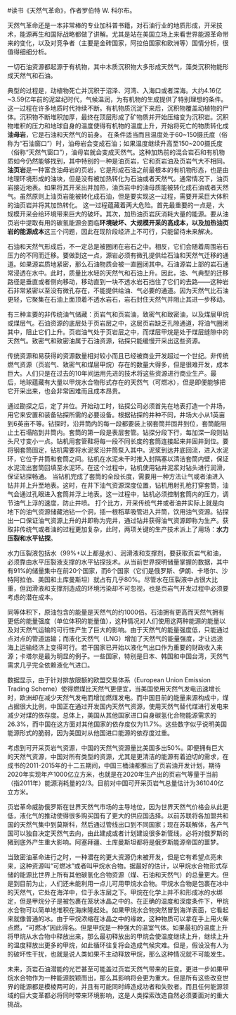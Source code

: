 \#读书《天然气革命》，作者罗伯特 W. 科尔布。

天然气革命还是一本非常棒的专业加科普书籍，对石油行业的地质形成，开采技术，能源再生和国际战略都做了讲解。尤其是站在美国立场上来看世界能源革命带来的变化，以及对竞争者（主要是金砖国家，阿拉伯国家和欧洲等）国情分析，很值得细细分析。

一切石油资源都起源于有机物，其中木质沉积物大多形成天然气，藻类沉积物能形成天然气和石油。

典型的过程是，动植物死亡并沉积于沼泽、河湾、入海口或者深海。大约4.16亿~3.59亿年前的泥盆纪时代，气候温润，为有机物的生成提供了特别理想的条件。这一过程在许多地质时代持续不断。有机物质沉淀下来后，沉积物覆盖动植物的尸体。沉积物不断堆积加厚，最终在顶层形成了矿物质并开始压缩变为沉积岩。沉积物堆积的压力和地球自身的温度使得有机物的温度上升，开始将死亡的物质转化成**油母岩**，它是石油和天然气的前身。
在条件适当而且温度处于60~150摄氏度（俗称为“石油窗口”）时，油母岩会变成石油；如果温度继续升高至150~200摄氏度（俗称“天然气窗口”），油母岩就会变成天然气。这种加热前的混合岩石和有机物质如今仍然能够找到，其中特别的一种是油页岩，它和页岩油及页岩气大不相同。**油页岩**是一种富含油母岩的页岩，它是形成石油之前最根本的有机物形态，也是由地理环境形成的油块，但是没有被加热转化为石油或者天然气。通常情况下，油页岩接近地表。如果将其开采出并加热，油页岩中的油母质能被转化成石油或者天然气。虽然原则上油页岩能被转化成石油，但是要实现这一过程，需要开采巨大体积的油页岩并将其加热转化。
这一过程蕴藏着两大危险。首先最重要的一点是，大规模开采会给环境带来巨大的破坏。其次，加热油页岩灰消耗大量的能源。要从油页岩中提取有用的碳氢能源会面临**环境破坏、大规模开采的高成本，以及加热油页岩的能源成本**这三个问题，因此在现阶段经济上不可行，只能留待未来解决。

石油和天然气形成后，不一定总是被圈闭在岩石之中。相反，它们会随着周围岩石压力的不同而迁移。要做到这一点，源岩必须有微孔提供给石油和天然气迁移的通道。如果源岩质地紧密，那么石油物质会被一直圈闭其中。石油源岩上部的岩石通常浸透在水中。此时，质量比水轻的天然气和石油上升。因此，油、气典型的迁移路径是垂直或者侧向移动，移动直到一块不透水岩石挡住了它们的去路——这种岩石非常紧密以至没有微孔存在，不能提供给油、气必要的通道。因为天然气比石油更轻，它聚集在石油上面顶着不透水岩石，岩石封住天然气并阻止其进一步移动。

有三种主要的非传统油气储藏：页岩气和页岩油，致密气和致密油，以及煤层甲烷或煤层气。石油资源的底层处于页岩层之中，这层页岩缺乏孔隙通道，将油气圈闭其中，阻止它们上升。页岩油气处于页岩层之中，而煤层甲烷是处于煤层缝隙中的天然气。致密气和致密油属于石油资源，钻探只能缓慢开采出这些资源。

传统资源和易获得的资源数量相对较小而且已经被商业开发超过一个世纪。非传统燃气资源（页岩气、致密气和煤层甲烷）存在的数量大得多，但是很难开发，成本巨大。人们只是在过去的10年间运用先进的技术将这些资源进行商业生产。最后，地球蕴藏有大量以甲烷水合物形式存在的天然气（可燃冰），但是即便能够把它开采出来，也会非常困难而且成本昂贵。

通过勘探之后，定了井位。开始动工时，钻探公司必须首先在地表打造一个井场，用它来安置和装备钻探所需的必要设备。根据钻探的井种不同，井场大小从1英亩到6英亩不等。钻探时，沿井筒内的每一段都要装上钢套筒并固井到位，套筒能阻止土石塌陷到井筒内。套筒的第一段是表层套管。钻探分段下行，每加深一段则钻头尺寸变小一点。钻机用套管鞋将每一段不同长度的套筒连接起来并固井到位。要将钢套筒固定，钻机需要将水泥浆沿井筒泵入其中。泥浆到达井底回流，进入水泥环，它位于井筒和套筒之间。钻机在水泥未干时推入封隔塞以清洁套筒内壁，保证水泥流出套筒回填至水泥环。在这个过程中，钻机使用钻井泥浆对钻头进行润滑，保证钻探畅通。 当钻机完成了套筒的全段长度，需要用一种方法让气或者油进入钻井并上升至地表。这时，在井下油气资源深度位置，钻机用射孔枪打穿套筒，油气会通过孔眼进入套筒并浮上地表。这一过程中，钻机必须控制套筒内的压力，调节油气上浮的速度，防止井喷。 打个比方，开采传统气井或者油井实际上就是向地下的油气资源储藏池钻一个洞，插一根稻草吸管进入井筒，饮用油气资源。钻探出一口保证油气资源上升的井即称为完井，通过钻井获得油气资源即称为生产。获取非传统气或者油的过程更加复杂，此时，两项关键的生产技术派上了用场：**水力压裂和水平钻探**。

水力压裂液包括水（99%+以上都是水）、润滑液和支撑剂，要获取页岩气和油，必须靠由水平压裂液支撑的水平钻探技术。从当前世界探明储量掌握的数据，其中有91%的储量集中在前20个国家，而6个国家（它们是俄罗斯、伊朗、卡塔尔、沙特阿拉伯、美国和土库曼斯坦）就占有几乎80%。尽管水在压裂液中占很大比重，但润滑液和支撑剂造成的环境污染却不可忽视，也是页岩气开发过程中必须要考虑的潜在成本。

同等体积下，原油包含的能量是天然气的约1000倍。石油拥有更高而天然气拥有更低的能量强度（单位体积的能量值），这种情况对人们使用这两种能源的能量以及对天然气运输的可行性产生了巨大的影响。由于天然气的能量强度低，只能通过点对点的管道运输；而液化天然气（LNG）增加了天然气的能量强度，才让远途海上运输经济上变得可行。若干国家已开始以液化气出口作为重要的财政收入来源；卡塔尔是最为明显的例子。一些国家，特别是日本、韩国和中国台湾，天然气需求几乎完全依赖液化气进口。

数据显示，由于针对排放限额的欧盟交易体系（European Union Emission Trading Scheme）使得燃煤比天然气更便宜，当美国使用天然气发电迅速增长时，欧洲却在减少天然气发电而增加燃煤发电。而中国目前的能量来源构成中，煤占据很大比例，中国正在通过开发国内天然气资源，使用天然气替代煤进行发电来减少对煤的依存度。总体上，美国从其他国家进口自身碳氢化合物能源需求的26.3%，而中国在这方面对其他国家的依存度仅为11.7%。这些数字似乎说明美国能源形式的脆弱，因为美国对从他国进口能源的依存度过重。

考虑到可开采页岩气资源，中国的天然气资源量比美国多出50%。即便拥有巨大的天然气资源，中国对所有类型的资源，尤其是更清洁的能源有着迫切的需求，在成书的2011-2015年的十二五期间，中国三桶油都推出了页岩油开发计划，期待2020年实现年产1000亿立方米，也就是在2020年生产出的页岩气等量于当前（指2011年）能源消耗量的2/3。目前对中国可开采页岩气总量估计为361040亿立方米。

页岩革命威胁俄罗斯在世界天然气市场的主导地位，因为世界天然气价格会从此更低，液化气的推动使得很多购买国有了更大的供应国选择。以前苏联将各加盟共和国的天然气集中到莫斯科，然后通过管线出口到不同国家；现在苏联解体，各产气国可以独自决定天然气去向，由此建成或者计划建设很多新管线，必将对俄罗斯的猪到底外产生重大影响。阿塞拜疆、土库曼斯坦都将是俄罗斯能源帝国的噩梦。

当致密油革命进行之时，一种潜在的更大资源仍未被开发，但是它有希望点亮未来，这种资源叫“可燃冰”或者叫甲烷水合物。据最好的估计，以甲烷水合物形式存储的能源比世界上所有其他碳氢化合物资源（煤、石油和天然气）的总量更大。但是到目前为止，人们还未能利用一点儿可用甲烷水合物。甲烷水合物是包裹在冰中的天然气，它处在海洋中，位于永冻层之下。甲烷在化学上并不和形成冰的水绑定，但是甲烷分子是被包裹在笼状冰晶之中的。在正确的温度和深度条件下，甲烷水合物可以简单地堆积在海床隆起处。如果甲烷水合物突然冒到海洋表面，它看起来就像普通的冰。由于甲烷浓缩在冰晶之中的缘故，这种物质可以拿在手上用火柴点燃，“可燃冰”因此得名。但是甲烷是一种强大的温室气体。如果最初的温度上升将甲烷从水合物中释放出来，那么最初释放出的甲烷会使温度继续上升，继续上升的温度释放出更多的甲烷，如此循环往复将会造成气候灾难。但是，假设没有人为的破坏性干扰，也就是说人类如果不主动释放甲烷，那么这种情况就不可能发生。

未来，页岩石油潜能的光芒甚至可能盖过页岩天然气带来的巨变。更进一步如果甲烷水合物作为一种能源脱颖而出，那么其影响将会更为重大。但是所有这些改变世界的能源都是模棱两可的，并且有可能同时缔造成功者和失败者。而且任何能源领域的巨大变革都必将同时带来环境影响，这是人类探索改造自然必须要面对的重大挑战。